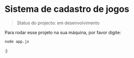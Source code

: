 <h1>Sistema de cadastro de jogos</h1>

> Status do projecto: em desenvolvimento

Para rodar esse projeto na sua máquina, por favor digite:

```
node app.js
```

:)

